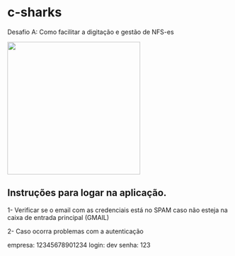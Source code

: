 # c-sharks
Desafio A: Como facilitar a digitação e gestão de NFS-es

<img width="300px" src="https://i.imgur.com/wVYsLd0.png" />

## Instruções para logar na aplicação. 

1- Verificar se o email com as credenciais está no SPAM caso não esteja na caixa de entrada principal (GMAIL) 

2- Caso ocorra problemas com a autenticação 

empresa: 12345678901234
login: dev
senha: 123




